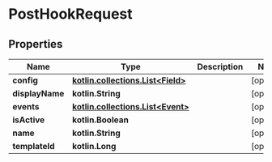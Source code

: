
# PostHookRequest

## Properties
| Name | Type | Description | Notes |
| ------------ | ------------- | ------------- | ------------- |
| **config** | [**kotlin.collections.List&lt;Field&gt;**](Field.md) |  |  [optional] |
| **displayName** | **kotlin.String** |  |  [optional] |
| **events** | [**kotlin.collections.List&lt;Event&gt;**](Event.md) |  |  [optional] |
| **isActive** | **kotlin.Boolean** |  |  [optional] |
| **name** | **kotlin.String** |  |  [optional] |
| **templateId** | **kotlin.Long** |  |  [optional] |



